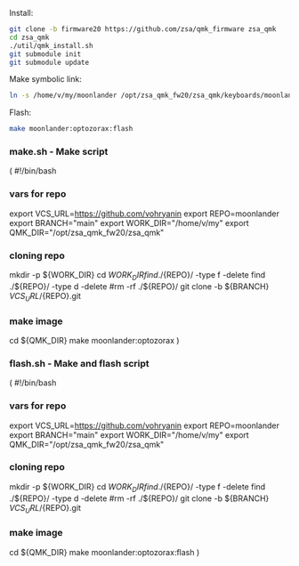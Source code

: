 Install:
```bash
git clone -b firmware20 https://github.com/zsa/qmk_firmware zsa_qmk
cd zsa_qmk
./util/qmk_install.sh
git submodule init
git submodule update
```

Make symbolic link:
```bash
ln -s /home/v/my/moonlander /opt/zsa_qmk_fw20/zsa_qmk/keyboards/moonlander/keymaps/optozorax
```

Flash:
```bash
make moonlander:optozorax:flash
```

### make.sh - Make script
(
#!/bin/bash

### vars for repo
export VCS_URL=https://github.com/vohryanin
export REPO=moonlander
export BRANCH="main"
export WORK_DIR="/home/v/my"
export QMK_DIR="/opt/zsa_qmk_fw20/zsa_qmk"

### cloning repo
mkdir -p ${WORK_DIR}
cd ${WORK_DIR}
find ./${REPO}/ -type f -delete
find ./${REPO}/ -type d -delete
#rm -rf ./${REPO}/
git clone -b ${BRANCH} ${VCS_URL}/${REPO}.git

### make image
cd ${QMK_DIR}
make moonlander:optozorax
)




### flash.sh - Make and flash script
(
#!/bin/bash

### vars for repo
export VCS_URL=https://github.com/vohryanin
export REPO=moonlander
export BRANCH="main"
export WORK_DIR="/home/v/my"
export QMK_DIR="/opt/zsa_qmk_fw20/zsa_qmk"

### cloning repo
mkdir -p ${WORK_DIR}
cd ${WORK_DIR}
find ./${REPO}/ -type f -delete
find ./${REPO}/ -type d -delete
#rm -rf ./${REPO}/
git clone -b ${BRANCH} ${VCS_URL}/${REPO}.git

### make image
cd ${QMK_DIR}
make moonlander:optozorax:flash
)